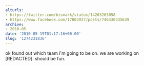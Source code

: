 ```yaml
---
alturls:
- https://twitter.com/bismark/status/14263263058
- https://www.facebook.com/17803937/posts/746430335639
archive:
- 2010-05
date: '2010-05-19T01:17:16+00:00'
slug: '1274231836'
---
```


ok found out which team i'm going to be on. we are working on [REDACTED]. should be fun.

